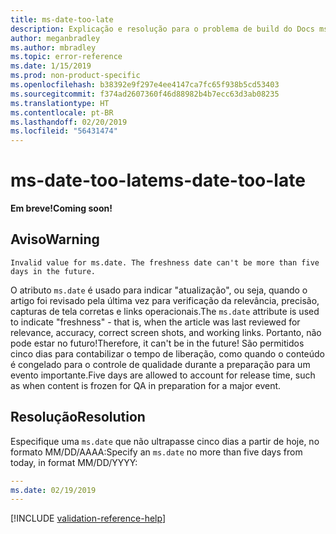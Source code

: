 ```yaml
---
title: ms-date-too-late
description: Explicação e resolução para o problema de build do Docs ms-date-too-late
author: meganbradley
ms.author: mbradley
ms.topic: error-reference
ms.date: 1/15/2019
ms.prod: non-product-specific
ms.openlocfilehash: b38392e9f297e4ee4147ca7fc65f938b5cd53403
ms.sourcegitcommit: f374ad2607360f46d88982b4b7ecc63d3ab08235
ms.translationtype: HT
ms.contentlocale: pt-BR
ms.lasthandoff: 02/20/2019
ms.locfileid: "56431474"
---
```

# <a name="ms-date-too-late"></a><span data-ttu-id="d832a-103">ms-date-too-late</span><span class="sxs-lookup"><span data-stu-id="d832a-103">ms-date-too-late</span></span>

<span data-ttu-id="d832a-104">**Em breve!**</span><span class="sxs-lookup"><span data-stu-id="d832a-104">**Coming soon!**</span></span>

## <a name="warning"></a><span data-ttu-id="d832a-105">Aviso</span><span class="sxs-lookup"><span data-stu-id="d832a-105">Warning</span></span>

`Invalid value for ms.date. The freshness date can't be more than five days in the future.`

<span data-ttu-id="d832a-106">O atributo `ms.date` é usado para indicar "atualização", ou seja, quando o artigo foi revisado pela última vez para verificação da relevância, precisão, capturas de tela corretas e links operacionais.</span><span class="sxs-lookup"><span data-stu-id="d832a-106">The `ms.date` attribute is used to indicate "freshness" - that is, when the article was last reviewed for relevance, accuracy, correct screen shots, and working links.</span></span> <span data-ttu-id="d832a-107">Portanto, não pode estar no futuro!</span><span class="sxs-lookup"><span data-stu-id="d832a-107">Therefore, it can't be in the future!</span></span> <span data-ttu-id="d832a-108">São permitidos cinco dias para contabilizar o tempo de liberação, como quando o conteúdo é congelado para o controle de qualidade durante a preparação para um evento importante.</span><span class="sxs-lookup"><span data-stu-id="d832a-108">Five days are allowed to account for release time, such as when content is frozen for QA in preparation for a major event.</span></span>

## <a name="resolution"></a><span data-ttu-id="d832a-109">Resolução</span><span class="sxs-lookup"><span data-stu-id="d832a-109">Resolution</span></span>

<span data-ttu-id="d832a-110">Especifique uma `ms.date` que não ultrapasse cinco dias a partir de hoje, no formato MM/DD/AAAA:</span><span class="sxs-lookup"><span data-stu-id="d832a-110">Specify an `ms.date` no more than five days from today, in format MM/DD/YYYY:</span></span>

```yml
---
ms.date: 02/19/2019
---
```

<!--make sure to add this file to your includes folder and verify the path-->
[!INCLUDE [validation-reference-help](includes/validation-reference-help.md)]
